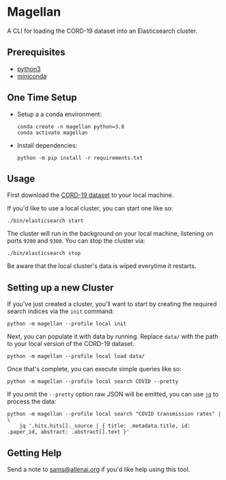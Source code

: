 # Magellan

A CLI for loading the CORD-19 dataset into an Elasticsearch cluster.

## Prerequisites

* [python3](https://python.org)
* [miniconda](https://docs.conda.io/en/latest/miniconda.html)

## One Time Setup

* Setup a a conda environment:

    ```
    conda create -n magellan python=3.8
    conda activate magellan
    ```

* Install dependencies:

    ```
    python -m pip install -r requirements.txt
    ```

## Usage

First download the [CORD-19 dataset](https://pages.semanticscholar.org/coronavirus-research) to
your local machine.

If you'd like to use a local cluster, you can start one like so:

```
./bin/elasticsearch start
```

The cluster will run in the background on your local machine, listening on ports `9200` and `9300`.
You can stop the cluster via:

```
./bin/elasticsearch stop
```

Be aware that the local cluster's data is wiped everytime it restarts.

## Setting up a new Cluster

If you've just created a cluster, you'll want to start by creating the required search indices
via the `init` command:

```
python -m magellan --profile local init
```

Next, you can populate it with data by running. Replace `data/` with the path to your local version
of the CORD-19 dataset.

```
python -m magellan --profile local load data/
```

Once that's complete, you can execute simple queries like so:

```
python -m magellan --profile local search COVID --pretty
```

If you omit the `--pretty` option raw JSON will be emitted, you can use [`jq`](https://stedolan.github.io/jq/) to process the
data:

```
python -m magellan --profile local search "COVID transmission rates" | \
    jq '.hits.hits[]._source | { title: .metadata.title, id: .paper_id, abstract: .abstract[].text }'
```

## Getting Help

Send a note to [sams@allenai.org](mailto:sams@allenai.org) if you'd like help using this tool.
